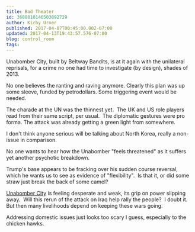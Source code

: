 ```yaml
---
title: Bad Theater
id: 3688810146503892729
author: Kirby Urner
published: 2017-04-07T00:45:00.002-07:00
updated: 2017-04-13T19:43:57.576-07:00
blog: control_room
tags: 
---
```


[](https://www.flickr.com/photos/kirbyurner/33055076104/in/dateposted-public/)

Unabomber City, built by Beltway Bandits, is at it again with the unilateral reprisals, for a crime no one had time to investigate (by design), shades of 2013.

No one believes the ranting and raving anymore. Clearly this plan was up some sleeve, funded by petrodollars. Some triggering event would be needed.

The charade at the UN was the thinnest yet.  The UK and US role players read from their same script, per usual.  The diplomatic gestures were pro forma. The attack was already getting a green light from somewhere.

I don't think anyone serious will be talking about North Korea, really a non-issue in comparison.

No one wants to hear how the Unabomber "feels threatened" as it suffers yet another psychotic breakdown.

Trump's base appears to be fracking over his sudden course reversal, which he wants us to see as evidence of "flexibility".  Is that it, or did some straw just break the back of some camel?

[Unabomber City](http://controlroom.blogspot.com/2013/08/city-of-morons.html) is feeling desperate and weak, its grip on power slipping away.  Will this rerun of the attack on Iraq help rally the people?  I doubt it.  But then many livelihoods depend on keeping these wars going.

Addressing domestic issues just looks too scary I guess, especially to the chicken hawks.

[](https://www.flickr.com/photos/kirbyurner/33857592856/in/dateposted-public/)